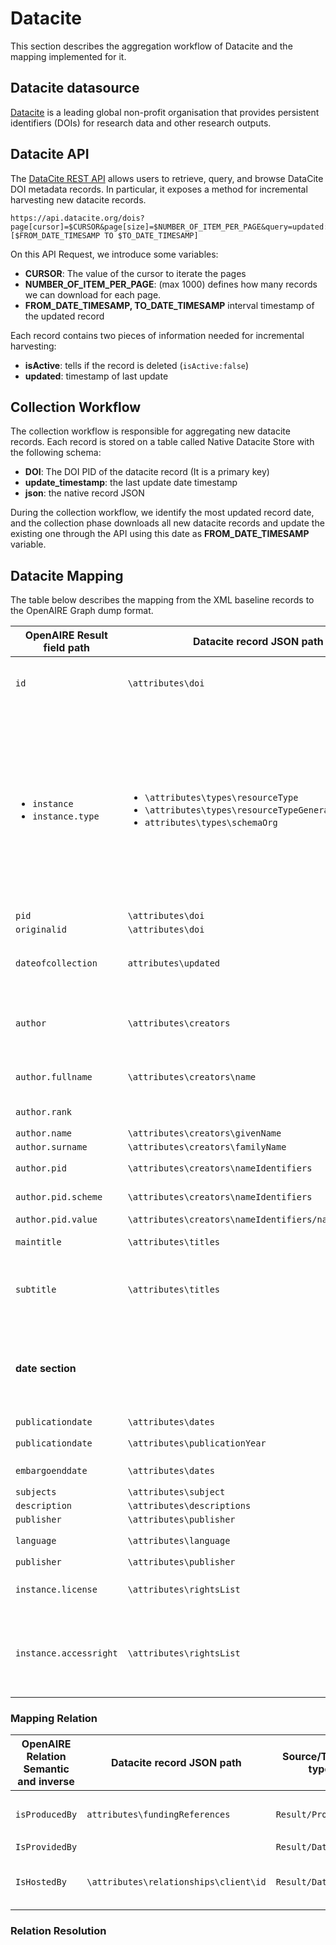 # Datacite
This section describes the aggregation workflow of Datacite and the mapping implemented for it.

## Datacite datasource
[Datacite](https://datacite.org/index.html) is a leading global non-profit organisation that provides persistent identifiers (DOIs) for research data and other research outputs. 

## Datacite API
The [DataCite REST API](https://support.datacite.org/docs/api)  allows users to retrieve, query, and browse DataCite DOI metadata records. In particular, it exposes a method for incremental harvesting new datacite records.

```
https://api.datacite.org/dois?page[cursor]=$CURSOR&page[size]=$NUMBER_OF_ITEM_PER_PAGE&query=updated:[$FROM_DATE_TIMESAMP TO $TO_DATE_TIMESAMP]
```

On this API Request, we introduce some variables:
- **CURSOR**: The value of the cursor to iterate the pages
- **NUMBER_OF_ITEM_PER_PAGE**: (max 1000) defines how many records we can download for each page.
- **FROM_DATE_TIMESAMP, TO_DATE_TIMESAMP** interval timestamp of the updated record


Each record contains two pieces of information needed for incremental harvesting:
- **isActive**: tells if the record is deleted (`isActive:false`)
- **updated**: timestamp of last update


## Collection Workflow

The collection workflow is responsible for aggregating new datacite records. Each record is stored on a table called Native Datacite Store with the following schema:
- **DOI**: The DOI PID of the datacite record (It is a primary key)
- **update_timestamp**: the last update date timestamp
- **json**: the native record JSON

During the collection workflow, we identify the most updated record date, and the collection phase downloads all new datacite records and update the existing one through the API using this date as **FROM_DATE_TIMESAMP** variable.


## Datacite Mapping
The table below describes the mapping from the XML baseline records to the OpenAIRE Graph dump format.


| OpenAIRE Result field path         | Datacite record JSON path     | # Notes           |
|------------------------------------|-------------------------------|-------------------|
| `id`                               |  `\attributes\doi`|the identifier will be created by folloing the openaire PID generation policy |
| <ul><li>`instance`</li>  <li>`instance.type`</li></ul>      | <ul><li>`\attributes\types\resourceType`</li>  <li> `\attributes\types\resourceTypeGeneral` </li>  <li>`attributes\types\schemaOrg`</li></ul> |   Use the vocabulary **_dnet:publication_resource_**  to find a synonym to one of these terms and get the `instance.type`. Using the **_dnet:result_typologies_** vocabulary, we look up the `instance.type` synonym to  generate one of the following main entities: <ul><li>`publication`</li>  <li>`dataset`</li> <li> `software`</li>  <li>`otherresearchproduct`</li></ul> |
| `pid` | `\attributes\doi` | `scheme = doi` |
| `originalid` | `\attributes\doi` |  |
| `dateofcollection` | `attributes\updated`  | the timestamp is defined in milliseconds we convert to "yyyy-MM-dd'T'HH:mm:ssZ" format |
| `author` | `\attributes\creators` |  Each creator field will be mapped in the author entity below the subfield. **If the record has no Creator it will be skipped**|
| `author.fullname` |  `\attributes\creators\name` |  if name is not defined, we construct from given and family name |
| `author.rank` |   | Incremental index starting from 1  |
| `author.name` |  `\attributes\creators\givenName` |  |
| `author.surname` |  `\attributes\creators\familyName` |  |
| `author.pid` |  `\attributes\creators\nameIdentifiers` | this is a list of pids associated to the creator |
| `author.pid.scheme` |  `\attributes\creators\nameIdentifiers` | mapping with vocabulary  **dnet:pid_types** |
| `author.pid.value` |  `\attributes\creators\nameIdentifiers/nameIdentifier` | the pid value |
|  `maintitle` | `\attributes\titles`  |  Titles whose title type is null or title type is Main |
|  `subtitle` | `\attributes\titles`  |  Titles whose title type is Subtitle since the title type vocabulary in OpenAIRE  use the datacite title type vocabulary |
| **date section** |  | for each date in particular for DOI starting with _10.14457_ we Apply a fix thai date convert a date to ThaiBuddhistDate and reformat to local one see ticket [#6791](https://support.openaire.eu/issues/6791) |
|`publicationdate` |  `\attributes\dates` | where `dateType` is **issued** |
|`publicationdate` |  `\attributes\publicationYear` | we create this date format `01-01-publicationYear` |  
|`embargoenddate` | `\attributes\dates` | where `dateType` is **available** |
| `subjects`      | `\attributes\subject`  |  `scheme=keywords` |
| `description`   | `\attributes\descriptions`    |            |
| `publisher`   | `\attributes\publisher`    |            |
| `language`   | `\attributes\language`    |  cleaned by using vocabulary `dnet:languages`           |
| `publisher`   | `\attributes\publisher`    |            |
| `instance.license`     | `\attributes\rightsList` | if right value starts with http and matches a particular regex  |
| `instance.accessright` |  `\attributes\rightsList` | <ul> <li>if not present :`unknown`</li><li>if datasource is _figshare_:`open`</li><li>If `embargo_date < today()`: _OPEN_ </li> </ul>   |


### Mapping Relation


| OpenAIRE Relation Semantic and inverse    | Datacite record JSON path     | Source/Tartget type           | #Notes  |
|-------------------------------------------|-------------------------------|-------------------------------|---------|
| `isProducedBy`      |`attributes\fundingReferences` | `Result/Project`|  we must identifi if match this pattern `(info:eu-repo/grantagreement/ec/h2020/)(\d{6})(.*)`|
| `IsProvidedBy`   | | `Result/DataSource` | Datasource is always Datacite|
| `IsHostedBy`   | `\attributes\relationships\client\id` | `Result/DataSource` |we defined a curated map clientId/Datasource if we found a match we create an _hostedBy Relation_ |


### Relation Resolution



